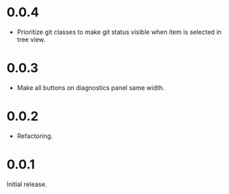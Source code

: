 # 0.0.4
* Prioritize git classes to make git status visible when item is selected in tree view.

# 0.0.3
* Make all buttons on diagnostics panel same width.

# 0.0.2
* Refactoring.

# 0.0.1
Initial release.
